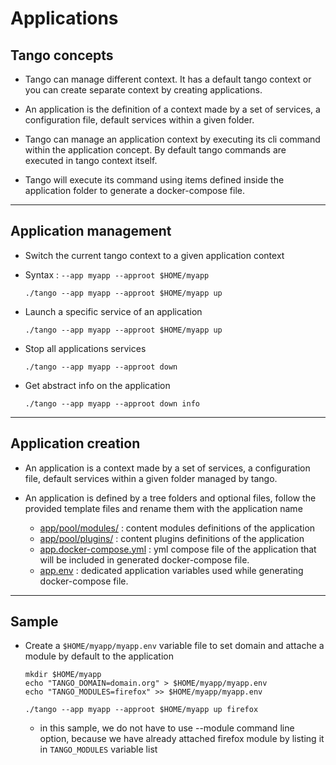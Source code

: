 # Applications

## Tango concepts

* Tango can manage different context. It has a default tango context or you can create separate context by creating applications.

* An application is the definition of a context made by a set of services, a configuration file, default services within a given folder.

* Tango can manage an application context by executing its cli command within the application concept. By default tango commands are executed in tango context itself.

* Tango will execute its command using items defined inside the application folder to generate a docker-compose file.



----
## Application management

* Switch the current tango context to a given application context
* Syntax : `--app myapp --approot $HOME/myapp`
    ```
    ./tango --app myapp --approot $HOME/myapp up
    ```

* Launch a specific service of an application
    ```
    ./tango --app myapp --approot $HOME/myapp up
    ```

* Stop all applications services
    ```
    ./tango --app myapp --approot down
    ```

* Get abstract info on the application
    ```
    ./tango --app myapp --approot down info
    ```

----

## Application creation

* An application is a context made by a set of services, a configuration file, default services within a given folder managed by tango.


* An application is defined by a tree folders and optional files, follow the provided template files and rename them with the application name
    * [app/pool/modules/](/pool/app/pool/modules/) : content modules definitions of the application
    * [app/pool/plugins/](/pool/app/pool/plugins/)  : content plugins definitions of the application
    * [app.docker-compose.yml](/pool/app/app.docker-compose.yml) : yml compose file of the application that will be included in generated docker-compose file.
    * [app.env](/pool/app/app.env) : dedicated application variables used while generating docker-compose file.

----
## Sample

* Create a `$HOME/myapp/myapp.env` variable file to set domain and attache a module by default to the application
    ```
    mkdir $HOME/myapp
    echo "TANGO_DOMAIN=domain.org" > $HOME/myapp/myapp.env
    echo "TANGO_MODULES=firefox" >> $HOME/myapp/myapp.env

    ./tango --app myapp --approot $HOME/myapp up firefox
    ```
    * in this sample, we do not have to use --module command line option, because we have already attached firefox module by listing it in `TANGO_MODULES` variable list

